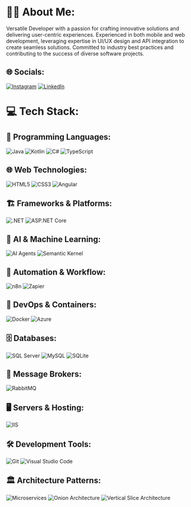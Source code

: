 # 👨‍💻 About Me:
Versatile Developer with a passion for crafting innovative solutions and delivering user-centric experiences. Experienced in both mobile and web development, leveraging expertise in UI/UX design and API integration to create seamless solutions. Committed to industry best practices and contributing to the success of diverse software projects.

## 🌐 Socials:
[![Instagram](https://img.shields.io/badge/Instagram-%23E4405F.svg?logo=Instagram&logoColor=white)](https://instagram.com/i_a_m_g_a_u_r_a_v)
[![LinkedIn](https://img.shields.io/badge/LinkedIn-%230077B5.svg?logo=linkedin&logoColor=white)](https://linkedin.com/in/iamgaurav110) 

# 💻 Tech Stack:

## 🚀 Programming Languages:
![Java](https://img.shields.io/badge/java-%23ED8B00.svg?style=for-the-badge&logo=java&logoColor=white)
![Kotlin](https://img.shields.io/badge/kotlin-%230095D5.svg?style=for-the-badge&logo=kotlin&logoColor=white)
![C#](https://img.shields.io/badge/C%23-%23239120.svg?style=for-the-badge&logo=c-sharp&logoColor=white)
![TypeScript](https://img.shields.io/badge/TypeScript-%23007ACC.svg?style=for-the-badge&logo=typescript&logoColor=white)

## 🌐 Web Technologies:
![HTML5](https://img.shields.io/badge/HTML5-%23E34F26.svg?style=for-the-badge&logo=html5&logoColor=white)
![CSS3](https://img.shields.io/badge/CSS3-%231572B6.svg?style=for-the-badge&logo=css3&logoColor=white)
![Angular](https://img.shields.io/badge/Angular-%23DD0031.svg?style=for-the-badge&logo=angular&logoColor=white)

## 🏗️ Frameworks & Platforms:
![.NET](https://img.shields.io/badge/.NET-512BD4?style=for-the-badge&logo=.net&logoColor=white)
![ASP.NET Core](https://img.shields.io/badge/ASP.NET%20Core-512BD4?style=for-the-badge&logo=.net&logoColor=white)

## 🤖 AI & Machine Learning:
![AI Agents](https://img.shields.io/badge/AI%20Agents-FF6B6B?style=for-the-badge&logo=robot&logoColor=white)
![Semantic Kernel](https://img.shields.io/badge/Semantic%20Kernel-512BD4?style=for-the-badge&logo=microsoft&logoColor=white)

## 🔄 Automation & Workflow:
![n8n](https://img.shields.io/badge/n8n-FF6B6B?style=for-the-badge&logo=n8n&logoColor=white)
![Zapier](https://img.shields.io/badge/Zapier-FF4A00?style=for-the-badge&logo=zapier&logoColor=white)

## 🐳 DevOps & Containers:
![Docker](https://img.shields.io/badge/docker-%230db7ed.svg?style=for-the-badge&logo=docker&logoColor=white)
![Azure](https://img.shields.io/badge/azure-%230072C6.svg?style=for-the-badge&logo=azure-devops&logoColor=white)

## 🗄️ Databases:
![SQL Server](https://img.shields.io/badge/SQL%20Server-%23CC2927.svg?style=for-the-badge&logo=microsoft%20sql%20server&logoColor=white)
![MySQL](https://img.shields.io/badge/mysql-%2300f.svg?style=for-the-badge&logo=mysql&logoColor=white)
![SQLite](https://img.shields.io/badge/sqlite-%2307405e.svg?style=for-the-badge&logo=sqlite&logoColor=white)

## 🐰 Message Brokers:
![RabbitMQ](https://img.shields.io/badge/RabbitMQ-FF6600?style=for-the-badge&logo=rabbitmq&logoColor=white)

## 🖥️ Servers & Hosting:
![IIS](https://img.shields.io/badge/IIS-5C2D91?style=for-the-badge&logo=microsoft&logoColor=white)

## 🛠️ Development Tools:
![Git](https://img.shields.io/badge/git-%23F05033.svg?style=for-the-badge&logo=git&logoColor=white)
![Visual Studio Code](https://img.shields.io/badge/Visual%20Studio%20Code-007ACC?style=for-the-badge&logo=visual-studio-code&logoColor=white)

## 🏛️ Architecture Patterns:
![Microservices](https://img.shields.io/badge/Microservices-FF6B6B?style=for-the-badge&logo=kubernetes&logoColor=white)
![Onion Architecture](https://img.shields.io/badge/Onion%20Architecture-8B5CF6?style=for-the-badge&logo=layers&logoColor=white)
![Vertical Slice Architecture](https://img.shields.io/badge/Vertical%20Slice-10B981?style=for-the-badge&logo=slice&logoColor=white)
